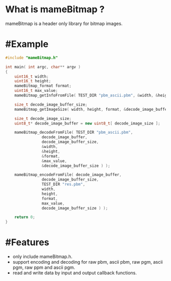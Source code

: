 What is mameBitmap ?
===============
mameBitmap is a header only library for bitmap images.

#Example
===============
```cpp
#include "mameBitmap.h"

int main( int argc, char** argv )
{
    uint16_t width;
    uint16_t height;
    mameBitmap_format format;
    uint16_t max_value;
    mameBitmap_getInfoFromFile( TEST_DIR "pbm_ascii.pbm", &width, &height, &format, &max_value );

    size_t decode_image_buffer_size;
    mameBitmap_getImageSize( width, height, format, &decode_image_buffer_size );

    size_t decode_image_size;
    uint8_t* decode_image_buffer = new uint8_t[ decode_image_size ];

    mameBitmap_decodeFromFile( TEST_DIR "pbm_ascii.pbm",
                decode_image_buffer,
                decode_image_buffer_size,
                &width,
                &height,
                &format,
                &max_value,
                &decode_image_buffer_size ) );

    mameBitmap_encodeFromFile( decode_image_buffer,
                decode_image_buffer_size,
                TEST_DIR "res.pbm",
                width,
                height,
                format,
                max_value,
                decode_image_buffer_size ) );

    return 0;
}
```

#Features
===============
* only include mameBitmap.h.
* support encoding and decoding for  raw pbm, ascii pbm, raw pgm, ascii pgm, raw ppm and ascii pgm.
* read and write data by input and output callback functions.
